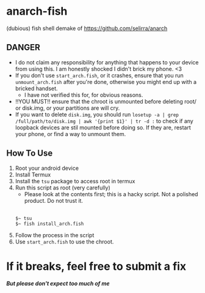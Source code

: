 # anarch-fish
(dubious) fish shell demake of https://github.com/selirra/anarch

## DANGER
- I do not claim any responsibility for anything that happens to your device from using this. I am honestly shocked I didn't brick my phone. <3
- If you don't use `start_arch.fish`, or it crashes, ensure that you run `unmount_arch.fish` after you're done, otherwise you might end up with a bricked handset.
  - I have not verified this for, for obvious reasons.
- !!YOU MUST!! ensure that the chroot is unmounted before deleting root/ or disk.img, or your partitions are will cry.
- If you want to delete `disk.img`, you should run `losetup -a | grep /full/path/to/disk.img | awk '{print $1}' | tr -d :` to check if any loopback devices are stil mounted before doing so. If they are, restart your phone, or find a way to unmount them.

## How To Use
1. Root your android device
2. Install Termux
3. Install the `tsu` package to access root in termux
4. Run this script as root (very carefully)
     - Please look at the contents first; this is a hacky script. Not a polished product. Do not trust it. <br> <br>
   ```fish
   $~ tsu
   $~ fish install_arch.fish
   ```
6. Follow the process in the script
7. Use `start_arch.fish` to use the chroot.

# If it breaks, feel free to submit a fix
##### But please don't expect too much of me
